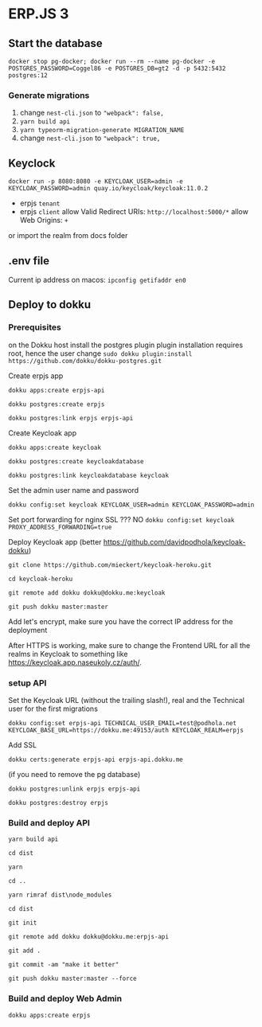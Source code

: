 # ERP.JS 3

## Start the database

`docker stop pg-docker; docker run --rm --name pg-docker -e POSTGRES_PASSWORD=Coggel86 -e POSTGRES_DB=gt2 -d -p 5432:5432 postgres:12`

### Generate migrations

1. change `nest-cli.json` to `"webpack": false,`
2. `yarn build api`
3.  `yarn typeorm-migration-generate MIGRATION_NAME`
4. change `nest-cli.json` to `"webpack": true,`

## Keyclock

`docker run -p 8080:8080 -e KEYCLOAK_USER=admin -e KEYCLOAK_PASSWORD=admin quay.io/keycloak/keycloak:11.0.2`

- erpjs `tenant`
- erpjs `client`
allow Valid Redirect URIs: `http://localhost:5000/*`
allow Web Origins: `+`

or import the realm from docs folder

## .env file
Current ip address on macos: `ipconfig getifaddr en0`


## Deploy to dokku

### Prerequisites

on the Dokku host install the postgres plugin plugin installation requires root, hence the user change
`sudo dokku plugin:install https://github.com/dokku/dokku-postgres.git`

Create erpjs app

`dokku apps:create erpjs-api`

`dokku postgres:create erpjs`

`dokku postgres:link erpjs erpjs-api`

Create Keycloak app

`dokku apps:create keycloak`

`dokku postgres:create keycloakdatabase`

`dokku postgres:link keycloakdatabase keycloak`

Set the admin user name and password

`dokku config:set keycloak KEYCLOAK_USER=admin KEYCLOAK_PASSWORD=admin`

Set port forwarding for nginx SSL ??? NO
`dokku config:set keycloak PROXY_ADDRESS_FORWARDING=true`

Deploy Keycloak app (better https://github.com/davidpodhola/keycloak-dokku)

`git clone https://github.com/mieckert/keycloak-heroku.git`

`cd keycloak-heroku`

`git remote add dokku dokku@dokku.me:keycloak`

`git push dokku master:master`

Add let's encrypt, make sure you have the correct IP address for the deployment

After HTTPS is working, make sure to change the Frontend URL for all the realms in Keycloak to something 
like https://keycloak.app.naseukoly.cz/auth/.

### setup API

Set the Keycloak URL (without the trailing slash!), real and the Technical user for the first migrations

`dokku config:set erpjs-api TECHNICAL_USER_EMAIL=test@podhola.net KEYCLOAK_BASE_URL=https://dokku.me:49153/auth KEYCLOAK_REALM=erpjs`

Add SSL

`dokku certs:generate erpjs-api erpjs-api.dokku.me`



(if you need to remove the pg database)

`dokku postgres:unlink erpjs erpjs-api`

`dokku postgres:destroy erpjs`

### Build and deploy API
`yarn build api`

`cd dist`

`yarn`

`cd ..`

`yarn rimraf dist\node_modules`

`cd dist`

`git init`

`git remote add dokku dokku@dokku.me:erpjs-api`

`git add .`

`git commit -am "make it better"`

`git push dokku master:master --force`

### Build and deploy Web Admin

`dokku apps:create erpjs`
